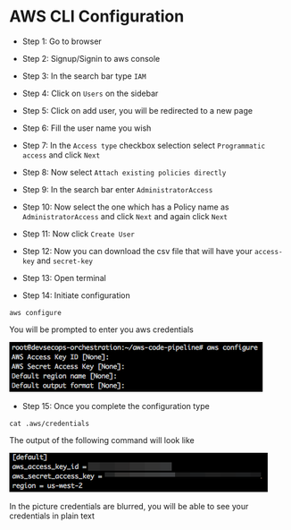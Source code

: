 # AWS CLI Configuration

* Step 1: Go to browser

* Step 2: Signup/Signin to aws console

* Step 3: In the search bar type `IAM`

* Step 4: Click on `Users` on the sidebar

* Step 5: Click on add user, you will be redirected to a new page

* Step 6: Fill the user name you wish

* Step 7: In the `Access type` checkbox selection select `Programmatic access` and click `Next`

* Step 8: Now select `Attach existing policies directly` 

* Step 9: In the search bar enter `AdministratorAccess`

* Step 10: Now select the one which has a Policy name as `AdministratorAccess` and click `Next` and again click `Next`

* Step 11: Now click `Create User`

* Step 12: Now you can download the csv file that will have your `access-key` and `secret-key`

* Step 13: Open terminal

* Step 14: Initiate configuration

``` commandline
aws configure
```
You will be prompted to enter you aws credentials

![Image](./img/config.png)

* Step 15: Once you complete the configuration type
```commandline
cat .aws/credentials
```

The output of the following command will look like

![Image](./img/creds.png)

In the picture credentials are blurred, you will be able to see your credentials in plain text





